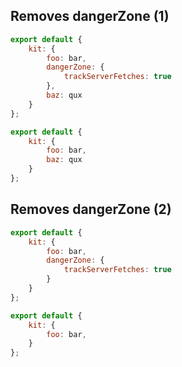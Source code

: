 ## Removes dangerZone (1)

```js before
export default {
	kit: {
		foo: bar,
		dangerZone: {
			trackServerFetches: true
		},
		baz: qux
	}
};
```

```js after
export default {
	kit: {
		foo: bar,
		baz: qux
	}
};
```

## Removes dangerZone (2)

```js before
export default {
	kit: {
		foo: bar,
		dangerZone: {
			trackServerFetches: true
		}
	}
};
```

<!-- prettier-ignore -->
```js after
export default {
	kit: {
		foo: bar,
	}
};
```
